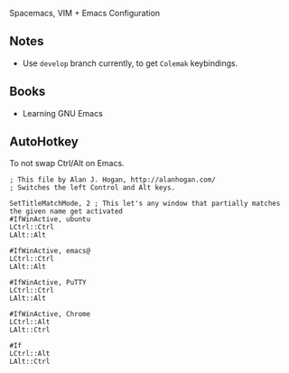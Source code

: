 Spacemacs, VIM + Emacs Configuration

## Notes

- Use `develop` branch currently, to get `Colemak` keybindings.

## Books

- Learning GNU Emacs

## AutoHotkey

To not swap Ctrl/Alt on Emacs.

```ahk
; This file by Alan J. Hogan, http://alanhogan.com/
; Switches the left Control and Alt keys.

SetTitleMatchMode, 2 ; This let's any window that partially matches the given name get activated
#IfWinActive, ubuntu
LCtrl::Ctrl
LAlt::Alt

#IfWinActive, emacs@
LCtrl::Ctrl
LAlt::Alt

#IfWinActive, PuTTY
LCtrl::Ctrl
LAlt::Alt

#IfWinActive, Chrome
LCtrl::Alt
LAlt::Ctrl
 
#If
LCtrl::Alt
LAlt::Ctrl
```
